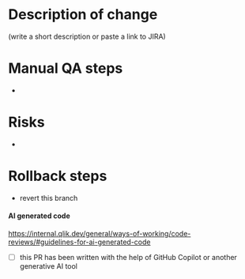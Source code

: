 # Description of change
(write a short description or paste a link to JIRA)

# Manual QA steps
 - 
 
# Risks
 - 
 
# Rollback steps
 - revert this branch

#### AI generated code
https://internal.qlik.dev/general/ways-of-working/code-reviews/#guidelines-for-ai-generated-code
- [ ] this PR has been written with the help of GitHub Copilot or another generative AI tool
